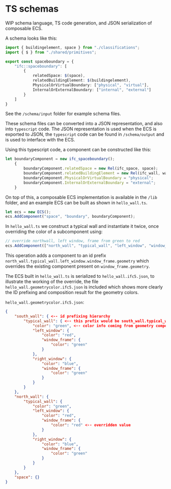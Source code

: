 # TS schemas

WIP schema language, TS code generation, and JSON serialization of composable ECS.

A schema looks like this:
```ts
import { buildingelement, space } from "./classifications";
import { $ } from "./shared/primitives";

export const spaceboundary = {
    "ifc::spaceboundary": [
        {
            relatedSpace: $(space),
            relatedBuildingElement: $(buildingelement),
            PhysicalOrVirtualBoundary: ["physical", "virtual"],
            InternalOrExternalBoundary: ["internal", "external"]
        }
    ]
}
```

See the `/schema/input` folder for example schema files.

These schema files can be converted into a JSON representation, and also into `typescript` code. The JSON representation is used when the ECS is exported to JSON, the `typescript` code can be found in `/schema/output` and is used to interface with the ECS.

Using this typescript code, a component can be constructed like this:

```ts
let boundaryComponent = new ifc_spaceboundary();
    {
        boundaryComponent.relatedSpace = new Rel(ifc_space, space);
        boundaryComponent.relatedBuildingElement = new Rel(ifc_wall, wall));
        boundaryComponent.PhysicalOrVirtualBoundary = "physical";
        boundaryComponent.InternalOrExternalBoundary = "external";
    }
```

On top of this, a composable ECS implementation is available in the `/lib` folder, and an example ECS can be built as shown in `hello_wall.ts`.

```ts
let ecs = new ECS();
ecs.AddComponent("space", "boundary", boundaryComponent);

```

In `hello_wall.ts` we construct a typical wall and instantiate it twice, once overriding the color of a subcomponent using:

```ts
// override northwall, left window, frame from green to red
ecs.AddComponent(["north_wall", "typical_wall", "left_window", "window_frame"], redGeometryComponent);

```

This operation adds a component to an id prefix `north_wall.typical_wall.left_window.window_frame.geometry` which overrides the existing component present on `window_frame.geometry`.

The ECS built in `hello_wall.ts` is serialized to `hello_wall.ifc5.json`, to illustrate the working of the override, the file `hello_wall.geometrycolor.ifc5.json` is included which shows more clearly the ID prefixing and composition result for the geometry colors.

`hello_wall.geometrycolor.ifc5.json`:
```json
{
    "south_wall": { <-- id prefixing hierarchy
        "typical_wall": { <-- this prefix would be south_wall.typical_wall
            "color": "green", <-- color info coming from geometry component
            "left_window": {
                "color": "red",
                "window_frame": {
                    "color": "green"
                }
            },
            "right_window": {
                "color": "blue",
                "window_frame": {
                    "color": "green"
                }
            }
        }
    },
    "north_wall": {
        "typical_wall": {
            "color": "green",
            "left_window": {
                "color": "red",
                "window_frame": {
                    "color": "red" <-- overridden value
                }
            },
            "right_window": {
                "color": "blue",
                "window_frame": {
                    "color": "green"
                }
            }
        }
    },
    "space": {}
}
```
